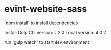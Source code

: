 # evint-website-sass

'npm install' to install dependencies

Install Gulp
CLI version: 2.2.0
Local version: 4.0.2

run 'gulp watch' to start dev environment
